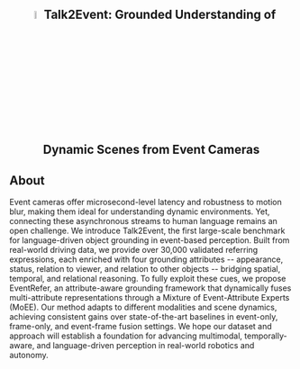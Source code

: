 <p align="center">
  <h2 align="center">  
    <img src="docs/figs/icons/friends.png" align="bottom" width="6%"><strong>Talk2Event: Grounded Understanding of Dynamic Scenes from Event Cameras</strong>
  </h2>

</p>


## About
Event cameras offer microsecond-level latency and robustness to motion blur, making them ideal for understanding dynamic environments. Yet, connecting these asynchronous streams to human language remains an open challenge. We introduce Talk2Event, the first large-scale benchmark for language-driven object grounding in event-based perception. Built from real-world driving data, we provide over 30,000 validated referring expressions, each enriched with four grounding attributes -- appearance, status, relation to viewer, and relation to other objects -- bridging spatial, temporal, and relational reasoning. To fully exploit these cues, we propose EventRefer, an attribute-aware grounding framework that dynamically fuses multi-attribute representations through a Mixture of Event-Attribute Experts (MoEE). Our method adapts to different modalities and scene dynamics, achieving consistent gains over state-of-the-art baselines in event-only, frame-only, and event-frame fusion settings. We hope our dataset and approach will establish a foundation for advancing multimodal, temporally-aware, and language-driven perception in real-world robotics and autonomy.

